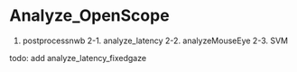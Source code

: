 # Analyze_OpenScope
 
1. postprocessnwb
2-1. analyze_latency
2-2. analyzeMouseEye
2-3. SVM

todo:
add analyze_latency_fixedgaze